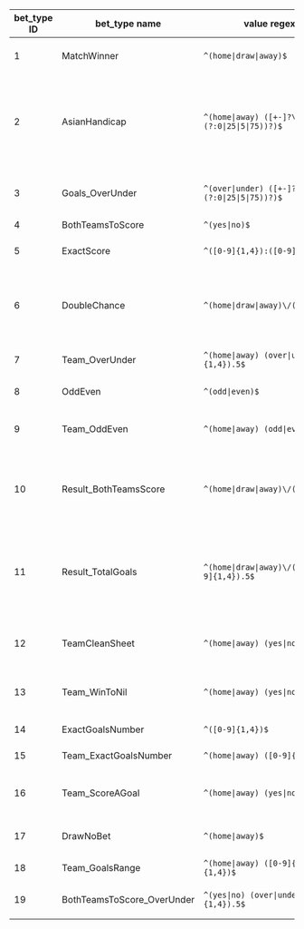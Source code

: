 |bet_type ID|bet_type name         |value regex pattern                            |value examples                                                              |bet_type description                                                                                                                                                                                                                                                 |
|-----------|----------------------|-----------------------------------------------|----------------------------------------------------------------------------|---------------------------------------------------------------------------------------------------------------------------------------------------------------------------------------------------------------------------------------------------------------------|
|1          |MatchWinner           |`^(home\|draw\|away)$`                           |'home', 'draw', 'away'                                                      |The result of the match                                                                                                                                                                                                                                              |
|2          |AsianHandicap         |`^(home\|away) ([+-]?\d+(?:\.(?:0\|25\|5\|75))?)$`   |'home -0.75', 'away -3.0', 'home 4.25', 'away 1.75'                         |Pays if your team wins with a handicap applied, also pays intermediate amount if the result is close for some handicap values. For an in depth demonstration of asian handicap payouts see https://bet-ibc.com/betting-tools/asian-handicap-and-overunder-calculator/|
|3          |Goals_OverUnder       |`^(over\|under) ([+-]?\d+(?:\.(?:0\|25\|5\|75))?)$`  |'over 0.75', 'under 3.0', 'over 4.25', 'under 1.75'                         | ^^                                                                                                                                                                                                                                                                  |
|4          |BothTeamsToScore      |`^(yes\|no)$`                                     |'yes', 'no'                                                                 |A bet on if both teams score                                                                                                                                                                                                                                         |
|5          |ExactScore            |`^([0-9]{1,4}):([0-9]{1,4})$`                    |'2:1'                                                                       |A bet on the final score of the game formatted as Home_Team_Score:Away_Team_Score                                                                                                                                                                                    |
|6          |DoubleChance          |`^(home\|draw\|away)\/(home\|draw\|away)$`           |'home/draw', 'home/away', 'draw/home', 'draw/away', 'away/home', 'away/draw'|A bet that pays out if either result occurs                                                                                                                                                                                                                          |
|7          |Team_OverUnder        |`^(home\|away) (over\|under) ([0-9]{1,4}).5$`      |'home over 2.5', 'away under 0.5'                                           |A bet that the final score for a team will be over or under a number. The number must have a decimal of .5.                                                                                                                                                          |
|8          |OddEven               |`^(odd\|even)$`                                   |'odd', 'even'                                                               |A bet on if the sum of both teams scores will be even or odd.                                                                                                                                                                                                        |
|9          |Team_OddEven          |`^(home\|away) (odd\|even)$`                       |’home odd', 'home even', 'away odd', 'away even'                            |A bet on if a specified teams final score is odd or even.                                                                                                                                                                                                            |
|10         |Result_BothTeamsScore |`^(home\|draw\|away)\/(yes\|no)$`                   |'home/yes', 'draw/yes', 'away/yes', 'home/no', 'draw/no', 'away/no'         |A bet on the result of the game combined with a bet on if both teams will have scored points. Only pays if both bets would pay.                                                                                                                                      |
|11         |Result_TotalGoals     |`^(home\|draw\|away)\/(over\|under) ([0-9]{1,4}).5$`|'home/over 2.5', 'draw/under 3.5', 'away/over 4.5', 'draw/under 0.5'        |A bet on the result of the game and a bet on the total number of goals scored. Only pays if both bets would pay.                                                                                                                                                     |
|12         |TeamCleanSheet        |`^(home\|away) (yes\|no)$`                         |’home yes', ‘away yes’, ‘home no’, 'away no'                                |A bet that your selected team will not allow it’s opposition to score a point.                                                                                                                                                                                       |
|13         |Team_WinToNil         |`^(home\|away) (yes\|no)$`                         |’home yes', ‘away yes’, ‘home no’, 'away no'                                |A bet that your selected team will not allow it’s opposition to score a point and that your selected team will score a point thus winning.                                                                                                                           |
|14         |ExactGoalsNumber      |`^([0-9]{1,4})$`                                 |'2', '3', '4', ‘400’                                                        |A bet on the total number of points scored at the end of the game.                                                                                                                                                                                                   |
|15         |Team_ExactGoalsNumber |`^(home\|away) ([0-9]{1,4})$`                     |'home 2', 'away 3'                                                          |A bet on the points scored by your selected team.                                                                                                                                                                                                                    |
|16         |Team_ScoreAGoal       |`^(home\|away) (yes\|no)$`                         |’home yes', ‘away yes’, ‘home no’, 'away no'                                |A bet that your selected team will or will not score a goal.                                                                                                                                                                                                         |
|17         |DrawNoBet             |`^(home\|away)$`                                   |'home', 'away'                                                              |A bet that your selected team will win the game. If the game ends in a draw the bet is void and stake is returned.                                                                                                                                                                          |
|18         |Team_GoalsRange       |`^(home\|away) ([0-9]{1,4})-([0-9]{1,4})$`          |'home 2-3', 'away 3-4'                                                     |A bet on the number of goals scored by your selected team.                                                                                                                                                                                                           |
|19         |BothTeamsToScore_OverUnder |`^(yes\|no) (over\|under) ([0-9]{1,4}).5$`       |'yes over 2.5', 'no under 3.5'                                             |A bet on if both teams will score points and a bet on the total number of points scored.                                                                                                                                                                              |
